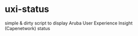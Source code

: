 # uxi-status
simple &amp; dirty script to display Aruba User Experience Insight (Capenetwork) status
